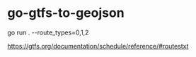 # go-gtfs-to-geojson

go run . --route_types=0,1,2

https://gtfs.org/documentation/schedule/reference/#routestxt
